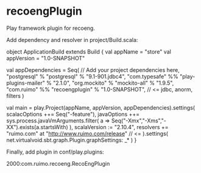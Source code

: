 recoengPlugin
=============

Play framework plugin for recoeng.

Add dependency and resolver in project/Build.scala:

object ApplicationBuild extends Build {
  val appName         = "store"
  val appVersion      = "1.0-SNAPSHOT"

  val appDependencies = Seq(
    // Add your project dependencies here,
    "postgresql" % "postgresql" % "9.1-901.jdbc4",
    "com.typesafe" %% "play-plugins-mailer" % "2.1.0",
    "org.mockito" % "mockito-all" % "1.9.5",
    "com.ruimo" %% "recoengplugin" % "1.0-SNAPSHOT",     // <=
    jdbc,
    anorm,
    filters
  )

  val main = play.Project(appName, appVersion, appDependencies).settings(
    scalacOptions ++= Seq("-feature"),
    javaOptions ++= sys.process.javaVmArguments.filter(
      a => Seq("-Xmx","-Xms","-XX").exists(a.startsWith)
    ),
    scalaVersion := "2.10.4",
    resolvers += "ruimo.com" at "http://www.ruimo.com/release"   // <=
  ).settings(
    net.virtualvoid.sbt.graph.Plugin.graphSettings: _*
  )
}

Finally, add plugin in conf/play.plugins:

2000:com.ruimo.recoeng.RecoEngPlugin

